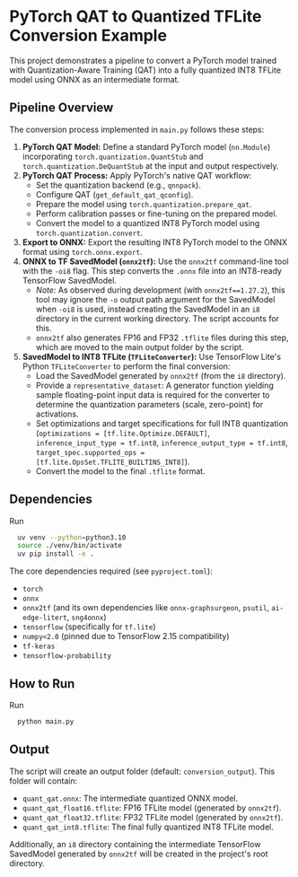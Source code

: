 # PyTorch QAT to Quantized TFLite Conversion Example

This project demonstrates a pipeline to convert a PyTorch model trained with Quantization-Aware Training (QAT) into a fully quantized INT8 TFLite model using ONNX as an intermediate format.

## Pipeline Overview

The conversion process implemented in `main.py` follows these steps:

1.  **PyTorch QAT Model:** Define a standard PyTorch model (`nn.Module`) incorporating `torch.quantization.QuantStub` and `torch.quantization.DeQuantStub` at the input and output respectively.
2.  **PyTorch QAT Process:** Apply PyTorch's native QAT workflow:
    *   Set the quantization backend (e.g., `qnnpack`).
    *   Configure QAT (`get_default_qat_qconfig`).
    *   Prepare the model using `torch.quantization.prepare_qat`.
    *   Perform calibration passes or fine-tuning on the prepared model.
    *   Convert the model to a quantized INT8 PyTorch model using `torch.quantization.convert`.
3.  **Export to ONNX:** Export the resulting INT8 PyTorch model to the ONNX format using `torch.onnx.export`.
4.  **ONNX to TF SavedModel (`onnx2tf`):** Use the `onnx2tf` command-line tool with the `-oi8` flag. This step converts the `.onnx` file into an INT8-ready TensorFlow SavedModel.
    *   *Note:* As observed during development (with `onnx2tf==1.27.2`), this tool may ignore the `-o` output path argument for the SavedModel when `-oi8` is used, instead creating the SavedModel in an `i8` directory in the current working directory. The script accounts for this.
    *   `onnx2tf` also generates FP16 and FP32 `.tflite` files during this step, which are moved to the main output folder by the script.
5.  **SavedModel to INT8 TFLite (`TFLiteConverter`):** Use TensorFlow Lite's Python `TFLiteConverter` to perform the final conversion:
    *   Load the SavedModel generated by `onnx2tf` (from the `i8` directory).
    *   Provide a `representative_dataset`: A generator function yielding sample floating-point input data is required for the converter to determine the quantization parameters (scale, zero-point) for activations.
    *   Set optimizations and target specifications for full INT8 quantization (`optimizations = [tf.lite.Optimize.DEFAULT]`, `inference_input_type = tf.int8`, `inference_output_type = tf.int8`, `target_spec.supported_ops = [tf.lite.OpsSet.TFLITE_BUILTINS_INT8]`).
    *   Convert the model to the final `.tflite` format.

## Dependencies

Run 
```bash 
  uv venv --python=python3.10
  source ./venv/bin/activate
  uv pip install -e .
```

The core dependencies required (see `pyproject.toml`):

*   `torch`
*   `onnx`
*   `onnx2tf` (and its own dependencies like `onnx-graphsurgeon`, `psutil`, `ai-edge-litert`, `sng4onnx`)
*   `tensorflow` (specifically for `tf.lite`)
*   `numpy<2.0` (pinned due to TensorFlow 2.15 compatibility)
*   `tf-keras`
*   `tensorflow-probability`

## How to Run

Run
```bash
  python main.py
```

## Output

The script will create an output folder (default: `conversion_output`). This folder will contain:

*   `quant_qat.onnx`: The intermediate quantized ONNX model.
*   `quant_qat_float16.tflite`: FP16 TFLite model (generated by `onnx2tf`).
*   `quant_qat_float32.tflite`: FP32 TFLite model (generated by `onnx2tf`).
*   `quant_qat_int8.tflite`: The final fully quantized INT8 TFLite model.

Additionally, an `i8` directory containing the intermediate TensorFlow SavedModel generated by `onnx2tf` will be created in the project's root directory.